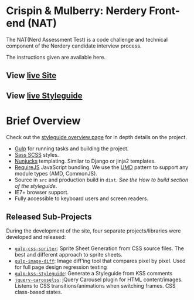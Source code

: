 # Crispin & Mulberry: Nerdery Front-end (NAT)

The NAT(Nerd Assessment Test) is a code challenge and technical component of the Nerdery candidate interview process.

The instructions given are available here.

## View [live Site](https://madlittlemods.github.io/crispin-mulberry-fe-nat/dist/)

## View [live Styleguide](https://madlittlemods.github.io/crispin-mulberry-fe-nat/dist/styleguide/)


# Brief Overview

Check out the [styleguide overview page](https://madlittlemods.github.io/crispin-mulberry-fe-nat/dist/styleguide/) for in depth details on the project.

 - [Gulp](http://gulpjs.com/) for running tasks and building the project.
 - [Sass SCSS](http://sass-lang.com/) styles.
 - [Nunjucks](https://mozilla.github.io/nunjucks/) templating. Similar to Django or jinja2 templates.
 - [RequireJS](http://requirejs.org/) JavaScript bundling. We use the [UMD](https://github.com/umdjs/umd) pattern to support any module types (AMD, CommonJS).
 - Source in `src` and production build in `dist`. *See the How to build section of the styleguide*.
 - IE7+ browser support.
 - Fully accessible to keyboard users and screen readers.

## Released Sub-Projects

During the development of the site, four separate projects/libraries were developed and released:

- [`gulp-css-spriter`](https://www.npmjs.com/package/gulp-css-spriter): Sprite Sheet Generation from CSS source files. The best and different approach to sprite sheets.
- [`gulp-image-diff`](https://www.npmjs.com/package/gulp-image-diff): Image diff'ing tool that compares pixel by pixel. Used for full page design regression testing
- [`gulp-kss-styleguide`](https://github.com/MadLittleMods/gulp-kss-styleguide): Generate a Styleguide from KSS comments
- [`jquery-carouselss`](https://github.com/MadLittleMods/jquery-carouselss): jQuery Carousel plugin for HTML content/images. Listens to CSS transitions/animations when switching frames. CSS class-based states.


